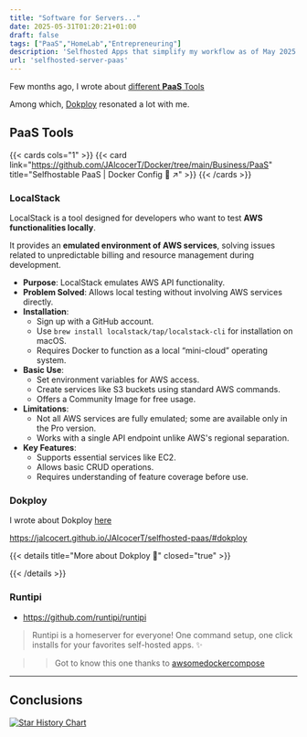 ```yaml
---
title: "Software for Servers..."
date: 2025-05-31T01:20:21+01:00
draft: false
tags: ["PaaS","HomeLab","Entrepreneuring"]
description: 'Selfhosted Apps that simplify my workflow as of May 2025: LocalStack, DokPloy, Runtipi...'
url: 'selfhosted-server-paas'
---
```


Few months ago, I wrote about [different **PaaS** Tools](https://jalcocert.github.io/JAlcocerT/deploying-software-with-paas-to-servers/)

Among which, [Dokploy](#dokploy) resonated a lot with me.

## PaaS Tools

{{< cards cols="1" >}}
  {{< card link="https://github.com/JAlcocerT/Docker/tree/main/Business/PaaS" title="Selfhostable PaaS | Docker Config 🐋 ↗" >}}
{{< /cards >}}

### LocalStack

LocalStack is a tool designed for developers who want to test **AWS functionalities locally**. 

It provides an **emulated environment of AWS services**, solving issues related to unpredictable billing and resource management during development. 

- **Purpose**: LocalStack emulates AWS API functionality.
- **Problem Solved**: Allows local testing without involving AWS services directly.
- **Installation**: 
  - Sign up with a GitHub account.
  - Use `brew install localstack/tap/localstack-cli` for installation on macOS.
  - Requires Docker to function as a local “mini-cloud” operating system.
- **Basic Use**: 
  - Set environment variables for AWS access.
  - Create services like S3 buckets using standard AWS commands.
  - Offers a Community Image for free usage.
- **Limitations**:
  - Not all AWS services are fully emulated; some are available only in the Pro version.
  - Works with a single API endpoint unlike AWS's regional separation.
- **Key Features**: 
  - Supports essential services like EC2.
  - Allows basic CRUD operations.
  - Requires understanding of feature coverage before use.

### Dokploy

I wrote about Dokploy [here](https://jalcocert.github.io/JAlcocerT/selfhosted-paas/)


https://jalcocert.github.io/JAlcocerT/selfhosted-paas/#dokploy

{{< details title="More about Dokploy 📌" closed="true" >}}



{{< /details >}}


### Runtipi

* https://github.com/runtipi/runtipi

>  Runtipi is a homeserver for everyone! One command setup, one click installs for your favorites self-hosted apps. ✨ 

>> Got to know this one thanks to [awsomedockercompose](https://awesome-docker-compose.com)

---

## Conclusions

[![Star History Chart](https://api.star-history.com/svg?repos=Dokploy/dokploy,caprover/caprover,zane-ops/zane-ops,rodyherrera/Quantum&,type=Date)](https://star-history.com/#Dokploy/dokploy&caprover/caprover&rodyherrera/Quantum&zane-ops/zane-ops&Date)
